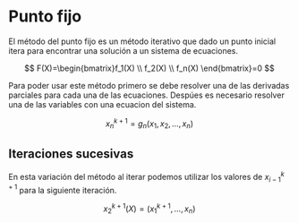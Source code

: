 # Punto fijo

El método del punto fijo es un método iterativo que dado un punto inicial itera para encontrar una solución a un sistema de ecuaciones.

$$
F(X)=\begin{bmatrix}f_1(X) \\ f_2(X) \\ f_n(X) \end{bmatrix}=0
$$

Para poder usar este método primero se debe resolver una de las derivadas parciales para cada una de las ecuaciones. Despúes es necesario
resolver una de las variables con una ecuacion del sistema.

$$
  x_n^{k+1} = g_n(x_1, x_2, \ldots, x_n)
$$

## Iteraciones sucesivas

En esta variación del método al iterar podemos utilizar los valores de $x^{k+1}_{i-1}$ para la siguiente iteración.

$$
x^{k+1}_{2}(X)=(x^{k+1}_1,\ldots,x_n)
$$
